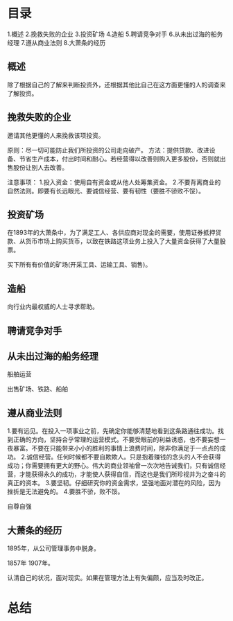 # 目录
1.概述
2.挽救失败的企业
3.投资矿场
4.造船
5.聘请竞争对手
6.从未出过海的船务经理
7.遵从商业法则
8.大萧条的经历

## 概述
除了根据自己的了解来判断投资外，还根据其他比自己在这方面更懂的人的调查来了解投资。

## 挽救失败的企业
邀请其他更懂的人来挽救该项投资。

原则：尽一切可能防止我们所投资的公司走向破产。
方法：提供贷款、改进设备、节省生产成本，付出时间和耐心。若经营得以改善则购入更多股份，否则就出售股份让别人去改善。

注意事项：
1.投入资金：使用自有资金或从他人处筹集资金。
2.不要背离商业的自然法则。即要有长远眼光、要诚信经营、要有韧性（要胜不骄败不馁）。

## 投资矿场
在1893年的大萧条中，为了满足工人、各供应商对现金的需要，使用证券抵押贷款、从货币市场上购买货币，以致在铁路这项业务上投入了大量资金获得了大量股票。

买下所有有价值的矿场(开采工具、运输工具、销售)。
## 造船
向行业内最权威的人士寻求帮助。

## 聘请竞争对手

## 从未出过海的船务经理
船舶运营

出售矿场、铁路、船舶

## 遵从商业法则
1.要有远见。在投入一项事业之前，先确定你能够清楚地看到这条路通往成功。找到正确的方向，坚持合乎常理的运营模式。不要受眼前的利益诱惑，也不要妄想一夜暴富。不要在只能带来小小的胜利的事情上浪费时间，除非你满足于一点点的成功。
2.诚信经营。任何时候都不要自欺欺人。只是抱着赚钱的念头的人不会获得成功；你需要拥有更大的野心。伟大的商业领袖曾一次次地告诫我们，只有诚信经营，才能获得永久的成功，才能使人获得自信，而这也是我们所珍视并为之奋斗的真正的资本。
3.要坚韧。仔细研究你的资金需求，坚强地面对潜在的风险，因为挫折是无法避免的。
4.要胜不骄，败不馁。


自尊自强
## 大萧条的经历
1895年，从公司管理事务中脱身。

1857年
1907年。



认清自己的状况，面对现实。如果在管理方法上有失偏颇，应当及时改正。

# 总结



























